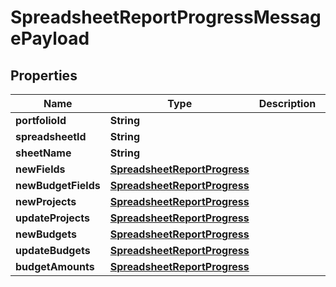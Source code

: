 
# SpreadsheetReportProgressMessagePayload

## Properties
Name | Type | Description | Notes
------------ | ------------- | ------------- | -------------
**portfolioId** | **String** |  |  [optional]
**spreadsheetId** | **String** |  |  [optional]
**sheetName** | **String** |  |  [optional]
**newFields** | [**SpreadsheetReportProgress**](SpreadsheetReportProgress.md) |  |  [optional]
**newBudgetFields** | [**SpreadsheetReportProgress**](SpreadsheetReportProgress.md) |  |  [optional]
**newProjects** | [**SpreadsheetReportProgress**](SpreadsheetReportProgress.md) |  |  [optional]
**updateProjects** | [**SpreadsheetReportProgress**](SpreadsheetReportProgress.md) |  |  [optional]
**newBudgets** | [**SpreadsheetReportProgress**](SpreadsheetReportProgress.md) |  |  [optional]
**updateBudgets** | [**SpreadsheetReportProgress**](SpreadsheetReportProgress.md) |  |  [optional]
**budgetAmounts** | [**SpreadsheetReportProgress**](SpreadsheetReportProgress.md) |  |  [optional]



